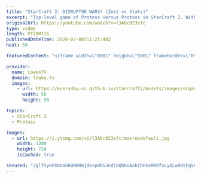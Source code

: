 ```yaml
---
title: "StarCraft 2: DISRUPTOR WARS! (Zest vs Stats)"
excerpt: "Top-level game of Protoss versus Protoss in StarCraft 2. With the new Nexus ability that allows you to overcharge a Shield Battery, macro games are a lot more viable. In the PvP late game it looks like Disruptor Wars are the name of the game.  Best-of-5 Protoss vs Protoss: https://youtu.be/pl6aRA7Amcg"
originalUrl: https://youtube.com/watch?v=l3ADc923sfc
type: video
length: PT20M11S
publishedDateTime: 2020-07-08T11:25:48Z
heat: 50

featuredContent: "<iframe width=\"800\" height=\"500\" frameborder=\"0\" src=\"https://www.youtube.com/embed/l3ADc923sfc\" allow=\"accelerometer; autoplay; encrypted-media; gyroscope; picture-in-picture\" allowfullscreen></iframe>"

provider:
  name: LowkoTV
  domain: lowko.tv
  images:
    - url: https://everyday-cc.github.io/starcraft2/assets/images/organizations/lowko.tv-50x50.jpg
      width: 50
      height: 50

topics:
  - StarCraft 2
  - Protoss

images:
  - url: https://i.ytimg.com/vi/l3ADc923sfc/maxresdefault.jpg
    width: 1280
    height: 720
    isCached: true

secured: "ZglfSykPXOoakR4MN0mjd6+pOb5JndToQhbUAokIhFEoMROfxLyQLw08tFgV05fSVPZALM5u46YmrapKN9uFvIpZDyZIgOVu7qzskp6mopUg9jlMA0aECdtBTBRurKDHCnAHfL0Yg+zIQ27VGQBe5fIC98JIyecXWltnNLcxpsDXva/GFYyXXiKvHFHdI/t0U6EzEGHBy/HTIAiUXnxw9Op723GrQD0A6mcvUnBXr+cUtpivpq8VqbUd3XahQJGIAcwJhV7apEUbz0nyhMKKUrgsgpcnNHJJE70jDQKS9bVosZkjb2WkPW59SzfCQt13mxyLVvwdIvrGPDdbC1bIQAwdglutTSCYKSekKYgYd95W1jP6Og2qyfcCAZRO9sAWO6yYsXHED6aZtmx2rnxz9P/mdkSensi47XmNyO6LjvE=;LqoqXby6RA+pJ5e0quV36Q=="
---
```


